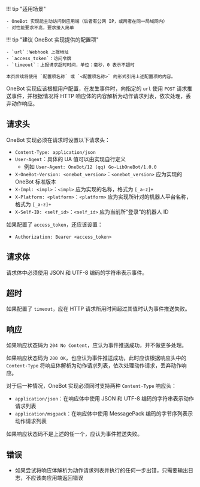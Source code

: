 !!! tip "适用场景"

    - OneBot 实现能主动访问到应用端（后者有公网 IP，或两者在同一局域网内）
    - 对性能要求不高，要求接入简单

!!! tip "建议 OneBot 实现提供的配置项"

    - `url`：Webhook 上报地址
    - `access_token`：访问令牌
    - `timeout`：上报请求超时时间，单位：毫秒，0 表示不超时

    本页后续将使用 `配置项名称` 或 `<配置项名称>` 的形式引用上述配置项的内容。

OneBot 实现应该根据用户配置，在发生事件时，向指定的 `url` 使用 `POST` 请求推送事件，并根据情况将 HTTP 响应体的内容解析为动作请求列表，依次处理，丢弃动作响应。

## 请求头

OneBot 实现必须在请求时设置以下请求头：

- `Content-Type: application/json`
- `User-Agent`：具体的 UA 值可以由实现自行定义
    - 例如 `User-Agent: OneBot/12 (qq) Go-LibOneBot/1.0.0`
- `X-OneBot-Version: <onebot_version>`：`<onebot_version>` 应为实现的 OneBot 标准版本
- `X-Impl: <impl>`：`<impl>` 应为实现的名称，格式为 `[_a-z]+`
- `X-Platform: <platform>`：`<platform>` 应为实现所针对的机器人平台名称，格式为 `[_a-z]+`
- `X-Self-ID: <self_id>`：`<self_id>` 应为当前所“登录”的机器人 ID

如果配置了 `access_token`，还应该设置：

- `Authorization: Bearer <access_token>`

## 请求体

请求体中必须使用 JSON 和 UTF-8 编码的字符串表示事件。

## 超时

如果配置了 `timeout`，应在 HTTP 请求所用时间超过其值时认为事件推送失败。

## 响应

如果响应状态码为 `204 No Content`，应认为事件推送成功，并不做更多处理。

如果响应状态码为 `200 OK`，也应认为事件推送成功，此时应该根据响应头中的 `Content-Type` 将响应体解析为动作请求列表，依次处理动作请求，丢弃动作响应。

对于后一种情况，OneBot 实现必须同时支持两种 `Content-Type` 响应头：

- `application/json`：在响应体中使用 JSON 和 UTF-8 编码的字符串表示动作请求列表
- `application/msgpack`：在响应体中使用 MessagePack 编码的字节序列表示动作请求列表

如果响应状态码不是上述的任一个，应认为事件推送失败。

## 错误

- 如果尝试将响应体解析为动作请求列表并执行的任何一步出错，只需要输出日志，不应该向应用端返回错误
